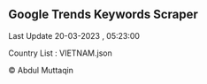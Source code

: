 

## Google Trends Keywords Scraper 
 
Last Update 20-03-2023 , 05:23:00

Country List :
VIETNAM.json



© Abdul Muttaqin 
